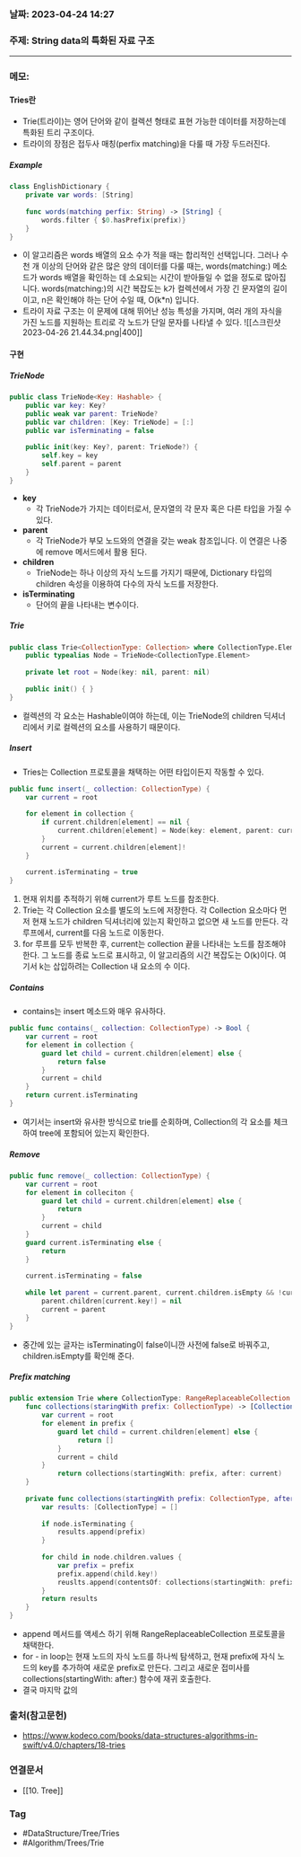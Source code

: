 ### 날짜: 2023-04-24 14:27

### 주제: String data의 특화된 자료 구조
---
### 메모: 
#### Tries란 
- Trie(트라이)는 영어 단어와 같이 컬렉션 형태로 표현 가능한 데이터를 저장하는데 특화된 트리 구조이다. 
- 트라이의 장점은 접두사 매칭(perfix matching)을 다룰 때 가장 두드러진다. 
##### Example 
~~~ swift 
class EnglishDictionary { 
	private var words: [String]
	
	func words(matching perfix: String) -> [String] { 
		words.filter { $0.hasPrefix(prefix)}
	}
}
~~~
- 이 알고리즘은 words 배열의 요소 수가 적을 때는 합리적인 선택입니다. 그러나 수천 개 이상의 단어와 같은 많은 양의 데이터를 다룰 때는, words(matching:) 메소드가 words 배열을 확인하는 데 소요되는 시간이 받아들일 수 없을 정도로 많아집니다. words(matching:)의 시간 복잡도는 k가 컬렉션에서 가장 긴 문자열의 길이이고, n은 확인해야 하는 단어 수일 때, O(k\*n) 입니다.
- 트라이 자료 구조는 이 문제에 대해 뛰어난 성능 특성을 가지며, 여러 개의 자식을 가진 노드를 지원하는 트리로 각 노드가 단일 문자를 나타낼 수 있다. 
![[스크린샷 2023-04-26 21.44.34.png|400]]
#### 구현 
##### TrieNode 
~~~ swift 
public class TrieNode<Key: Hashable> { 
	public var key: Key?
	public weak var parent: TrieNode? 
	public var children: [Key: TrieNode] = [:]
	public var isTerminating = false
	
	public init(key: Key?, parent: TrieNode?) { 
		self.key = key 
		self.parent = parent
	}
}
~~~
- **key**
	- 각 TrieNode가 가지는 데이터로서, 문자열의 각 문자 혹은 다른 타입을 가질 수 있다.
- **parent**
	- 각 TrieNode가 부모 노드와의 연결을 갖는 weak 참조입니다. 이 연결은 나중에 remove 메서드에서 활용 된다.
- **children**
	- TrieNode는 하나 이상의 자식 노드를 가지기 때문에, Dictionary 타입의 children 속성을 이용하여 다수의 자식 노드를 저장한다. 
- **isTerminating** 
	- 단어의 끝을 나타내는 변수이다.
##### Trie 
~~~ swift 
public class Trie<CollectionType: Collection> where CollectionType.Element: Hashable { 
	public typealias Node = TrieNode<CollectionType.Element>
	
	private let root = Node(key: nil, parent: nil)
	
	public init() { }
}
~~~
- 컬렉션의 각 요소는 Hashable이여야 하는데, 이는 TrieNode의 children 딕셔너리에서 키로 컬렉션의 요소를 사용하기 때문이다.
##### Insert 
- Tries는 Collection 프로토콜을 채택하는 어떤 타입이든지 작동할 수 있다. 
~~~ swift 
public func insert(_ collection: CollectionType) { 
	var current = root
	
	for element in collection { 
		if current.children[element] == nil { 
			current.children[element] = Node(key: element, parent: current)
		}
		current = current.children[element]! 
	}
	
	current.isTerminating = true 
}
~~~
1.  현재 위치를 추적하기 위해 current가 루트 노드를 참조한다.
2.  Trie는 각 Collection 요소를 별도의 노드에 저장한다. 각 Collection 요소마다 먼저 현재 노드가 children 딕셔너리에 있는지 확인하고 없으면 새 노드를 만든다. 각 루프에서, current를 다음 노드로 이동한다.
3.  for 루프를 모두 반복한 후, current는 collection 끝을 나타내는 노드를 참조해야 한다. 그 노드를 종료 노드로 표시하고, 이 알고리즘의 시간 복잡도는 O(k)이다. 여기서 k는 삽입하려는 Collection 내 요소의 수 이다.
##### Contains
- contains는 insert 메소드와 매우 유사하다.
~~~ swift 
public func contains(_ collection: CollectionType) -> Bool { 
	var current = root 
	for element in collection { 
		guard let child = current.children[element] else { 
			return false 
		}
		current = child 
	}
	return current.isTerminating
}
~~~
- 여기서는 insert와 유사한 방식으로 trie를 순회하며, Collection의 각 요소를 체크하여 tree에 포함되어 있는지 확인한다. 
##### Remove
~~~ swift 
public func remove(_ collection: CollectionType) { 
	var current = root 
	for element in colleciton { 
		guard let child = current.children[element] else { 
			return 
		}
		current = child 
	}
	guard current.isTerminating else { 
		return 
	}
	
	current.isTerminating = false
	
	while let parent = current.parent, current.children.isEmpty && !current.isTerminating { 
		parent.children[current.key!] = nil 
		current = parent
	}
}
~~~
- 중간에 있는 글자는 isTerminating이 false이니깐 사전에 false로 바꿔주고, children.isEmpty를 확인해 준다. 
##### Prefix matching
~~~ swift 
public extension Trie where CollectionType: RangeReplaceableCollection { 
	func collections(staringWith prefix: CollectionType) -> [CollectionType] { 
		var current = root
		for element in prefix { 
			guard let child = current.children[element] else { 
				 return [] 
			}
			current = child
		}
			return collections(startingWith: prefix, after: current)
	}
	
	private func collections(startingWith prefix: CollectionType, after node: Node) -> [CollectionType] { 
		var results: [CollectionType] = [] 
		
		if node.isTerminating { 
			results.append(prefix)
		}
		
		for child in node.children.values { 
			var prefix = prefix
			prefix.append(child.key!)
			reuslts.append(contentsOf: collections(startingWith: prefix, after: child))
		}
		return results
	}
}

~~~
- append 메서드를 액세스 하기 위해 RangeReplaceableCollection 프로토콜을 채택한다. 
- for - in loop는 현재 노드의 자식 노드를 하나씩 탐색하고, 현재 prefix에 자식 노드의 key를 추가하여 새로운 prefix로 만든다. 그리고 새로운 접미사를 collections(startingWith: after:) 함수에 재귀 호출한다. 
- 결국 마지막 값의 
### 출처(참고문헌) 
- https://www.kodeco.com/books/data-structures-algorithms-in-swift/v4.0/chapters/18-tries

### 연결문서 
- [[10. Tree]]

### Tag
- #DataStructure/Tree/Tries
- #Algorithm/Trees/Trie 